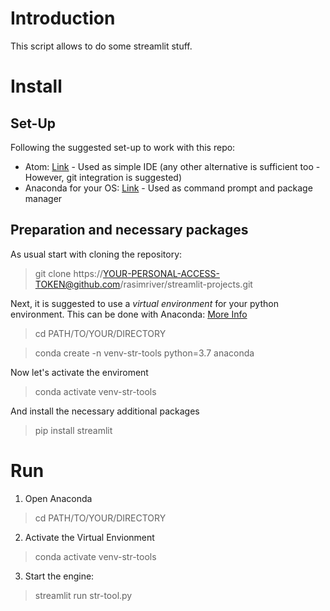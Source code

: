 # Introduction

This script allows to do some streamlit stuff. 

# Install

## Set-Up

Following the suggested set-up to work with this repo:
* Atom: [Link](https://atom.io/) - Used as simple IDE (any other alternative is sufficient too - However, git integration is suggested)
* Anaconda for your OS: [Link](https://www.anaconda.com/distribution/) - Used as command prompt and package manager

## Preparation and necessary packages

As usual start with cloning the repository:

> git clone https://YOUR-PERSONAL-ACCESS-TOKEN@github.com/rasimriver/streamlit-projects.git

Next, it is suggested to use a _virtual environment_ for your python environment. This can be done with Anaconda: [More Info](https://uoa-eresearch.github.io/eresearch-cookbook/recipe/2014/11/20/conda/)

> cd PATH/TO/YOUR/DIRECTORY

> conda create -n venv-str-tools python=3.7 anaconda

Now let's activate the enviroment

> conda activate venv-str-tools

And install the necessary additional packages

> pip install streamlit

# Run

1. Open Anaconda
> cd PATH/TO/YOUR/DIRECTORY

2. Activate the Virtual Envionment
> conda activate venv-str-tools

3. Start the engine:
> streamlit run str-tool.py
